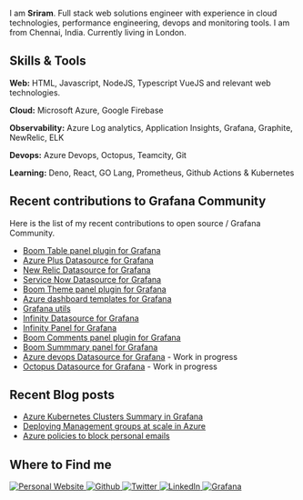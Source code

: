 I am **Sriram**. Full stack web solutions engineer with experience in cloud technologies, performance engineering, devops and monitoring tools. I am from Chennai, India. Currently living in London.

## Skills & Tools

**Web:** HTML, Javascript, NodeJS, Typescript VueJS and relevant web technologies.

**Cloud:** Microsoft Azure, Google Firebase

**Observability:** Azure Log analytics, Application Insights, Grafana, Graphite, NewRelic, ELK

**Devops:** Azure Devops, Octopus, Teamcity, Git

**Learning:** Deno, React, GO Lang, Prometheus, Github Actions & Kubernetes

## Recent contributions to Grafana Community

Here is the list of my recent contributions to open source / Grafana Community.

- [Boom Table panel plugin for Grafana](https://github.com/yesoreyeram/yesoreyeram-boomtable-panel)
- [Azure Plus Datasource for Grafana](https://github.com/yesoreyeram/grafana-azure-datasource)
- [New Relic Datasource for Grafana](https://github.com/yesoreyeram/grafana-newrelic-datasource)
- [Service Now Datasource for Grafana](https://github.com/yesoreyeram/grafana-servicenow-datasource)
- [Boom Theme panel plugin for Grafana](https://github.com/yesoreyeram/yesoreyeram-boomtheme-panel)
- [Azure dashboard templates for Grafana](https://github.com/yesoreyeram/grafana-azure-dashboards)
- [Grafana utils](https://github.com/yesoreyeram/grafana-utils)
- [Infinity Datasource for Grafana](https://github.com/yesoreyeram/grafana-infinity-datasource)
- [Infinity Panel for Grafana](https://github.com/yesoreyeram/grafana-infinity-panel)
- [Boom Comments panel plugin for Grafana](https://github.com/yesoreyeram/yesoreyeram-boomcomments-panel)
- [Boom Summmary panel for Grafana](https://github.com/yesoreyeram/yesoreyeram-boomsummary-panel)
- [Azure devops Datasource for Grafana](https://github.com/yesoreyeram/grafana-azure-devops-datasource) - Work in progress
- [Octopus Datasource for Grafana](https://github.com/yesoreyeram/grafana-octopus-datasource) - Work in progress

## Recent Blog posts

- [Azure Kubernetes Clusters Summary in Grafana](https://sriramajeyam.com/blog/azure-kubernetes-clusters-summary-in-grafana.html)
- [Deploying Management groups at scale in Azure](https://sriramajeyam.com/blog/azure-management-groups-at-scale-using-azure-devops.html)
- [Azure policies to block personal emails](https://sriramajeyam.com/blog/azure-policy-to-restict-action-group-emails.html)

## Where to Find me

<p>
  <a href="https://sriramajeyam.com" target="_blank">
    <img alt="Personal Website" src="https://img.shields.io/website?label=sriramajeyam.com&style=for-the-badge&url=https%3A%2F%2Fsriramajeyam.com">
  </a>
  <a href="https://github.com/yesoreyeram" target="_blank">
    <img alt="Github" src="https://img.shields.io/badge/GitHub-%2312100E.svg?&style=for-the-badge&logo=Github&logoColor=white" />
  </a>
  <a href="https://twitter.com/yesoreyeram" target="_blank">
    <img alt="Twitter" src="https://img.shields.io/badge/twitter-%231DA1F2.svg?&style=for-the-badge&logo=twitter&logoColor=white" />
  </a>
  <a href="https://www.linkedin.com/in/sriramajeyam" target="_blank">
    <img alt="LinkedIn" src="https://img.shields.io/badge/linkedin-%230077B5.svg?&style=for-the-badge&logo=linkedin&logoColor=white" />
  </a>
  <a href="https://grafana.com/orgs/yesoreyeram" target="_blank">
    <img alt="Grafana" src="https://img.shields.io/website?label=Grafana&style=for-the-badge&url=https%3A%2F%2Fgrafana.com/orgs/yesoreyeram">
  </a>
</p>
